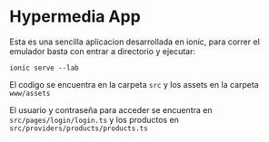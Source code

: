 Hypermedia App
==================

Esta es una sencilla aplicacion desarrollada en ionic, para correr el emulador basta con entrar a directorio y ejecutar: 

```
ionic serve --lab
```

El codigo se encuentra en la carpeta ```src``` y los assets en la carpeta ```www/assets```

El usuario y contraseña para acceder se encuentra en  ```src/pages/login/login.ts``` y los productos en ```src/providers/products/products.ts```